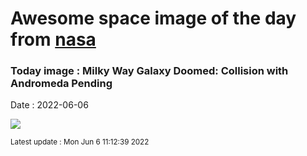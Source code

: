 
# Awesome space image of the day from [nasa](https://api.nasa.gov/)

### Today image : Milky Way Galaxy Doomed: Collision with Andromeda Pending

Date : 2022-06-06


![](https://apod.nasa.gov/apod/image/2206/M31MwBang_NASA_1080.jpg)

<small>Latest update : Mon Jun  6 11:12:39 2022</small>



